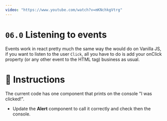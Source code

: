 ```yaml
---
video: "https://www.youtube.com/watch?v=mKNchkgVtrg"
---
```


# `06.0` Listening to events

Events work in react pretty much the same way the would do on Vanilla JS, if you want to listen to the user `Click`, all you have to do is add your onClick property (or any other event to the HTML tag) business as usual.

# :speech_balloon: Instructions

The current code has one component that prints on the console "I was clicked!".
- Update the **Alert** component to call it correctly and check then the console.


